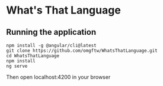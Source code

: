 # What's That Language

## Running the application

```shell
npm install -g @angular/cli@latest
git clone https://github.com/omgftw/WhatsThatLanguage.git
cd WhatsThatLanguage
npm install
ng serve
```

Then open localhost:4200 in your browser